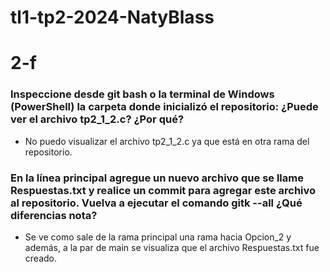# tl1-tp2-2024-NatyBlass
# 2-f
### Inspeccione desde git bash o la terminal de Windows (PowerShell) la carpeta donde inicializó el repositorio: ¿Puede ver el archivo tp2_1_2.c? ¿Por qué?
-   No puedo visualizar el archivo tp2_1_2.c ya que está en otra rama del repositorio.

### En la línea principal agregue un nuevo archivo que se llame Respuestas.txt y realice un commit para agregar este archivo al repositorio. Vuelva a ejecutar el comando gitk --all ¿Qué diferencias nota?

- Se ve como sale de la rama principal una rama hacia Opcion_2 y además, a la par de main se visualiza que el archivo Respuestas.txt fue creado.